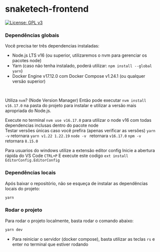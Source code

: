 # snaketech-frontend

[![License: GPL v3](https://img.shields.io/badge/License-GPLv3-blue.svg)](https://www.gnu.org/licenses/gpl-3.0)

### Dependências globais

Você precisa ter três dependencias instaladas:

- Node.js LTS v16 (ou superior, utilizaremos o nvm para gerenciar os pacotes node)
- Yarn (caso não tenha instalado, poderá utilizar: `npm install --global yarn`)
- Docker Engine v17.12.0 com Docker Compose v1.24.1 (ou qualquer versão superior)

<br>

Utiliza `nvm`? (Node Version Manager) Então pode executar `nvm install v16.17.0` na pasta do projeto para instalar e utilizar a versão mais apropriada do Node.js.

Execute no terminal `nvm use v16.17.0` para utilizar o node v16 com todas dependencias inclusas dentro do pacote node
<br>
Testar versões únicas caso você prefira (apenas verificar as versões)
`yarn -v` retornara `yarn v1.22 1.22.19`
`node -v ` retornara `v16.17.0`
`npm -v` retornara `8.15.0`

Para usuarios do windows utilize a extensão editor config
Inicie a abertura rápida do VS Code `CTRL+P`
E execute este codigo `ext install EditorConfig.EditorConfig`

### Dependências locais

Após baixar o repositório, não se esqueça de instalar as dependências locais do projeto:

```bash
yarn
```

### Rodar o projeto

Para rodar o projeto localmente, basta rodar o comando abaixo:
```bash
yarn dev
```

- Para reiniciar o servidor (docker compose), basta utilizar as teclas `rs` e enter no terminal que estiver rodando
